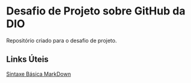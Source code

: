 # Desafio de Projeto sobre GitHub da DIO
Repositório criado para o desafio de projeto.

## Links Úteis

[Sintaxe Básica MarkDown](https://www.markdownguide.org/)

